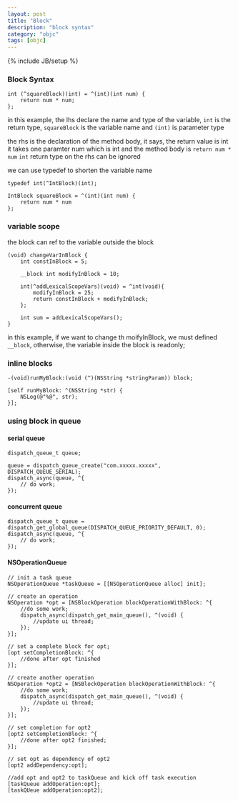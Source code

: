 ```yaml
---
layout: post
title: "Block"
description: "block syntax"
category: "objc"
tags: [objc]
---
```

{% include JB/setup %}

### Block Syntax

```
int (^squareBlock)(int) = ^(int)(int num) {
	return num * num;
};

```

in this example, the lhs declare the name and type of the variable, `int` is the return type, `squareBlock` is the variable name and `(int)` is parameter type

the rhs is the declaration of the method body, it says, the return value is int it takes one paramter num which is int and the method body is `return num * num`
`int` return type on the rhs can be ignored

we can use typedef to shorten the variable name

```
typedef int(^IntBlock)(int);

IntBlock squareBlock = ^(int)(int num) {
	return num * num
};

```


### variable scope

the block can ref to the variable outside the block

```
(void) changeVarInBlock {
	int constInBlock = 5;
	
	__block int modifyInBlock = 10;

    int(^addLexicalScopeVars)(void) = ^int(void){
        modifyInBlock = 25;
		return constInBlock + modifyInBlock;
	};

    int sum = addLexicalScopeVars();
}

```

in this example, if we want to change th moifyInBlock, we must defined `__block`, otherwise, the variable inside the block is readonly;

### inline blocks

```
-(void)runMyBlock:(void (^)(NSString *stringParam)) block;

[self runMyBlock: ^(NSString *str) {
	NSLog(@"%@", str);
}];

```

### using block in queue

#### serial queue

```
dispatch_queue_t queue;

queue = dispatch_queue_create("com.xxxxx.xxxxx", DISPATCH_QUEUE_SERIAL);
dispatch_async(queue, ^{
	// do work;
});

```

#### concurrent queue

```
dispatch_queue_t queue = dispatch_get_global_queue(DISPATCH_QUEUE_PRIORITY_DEFAULT, 0);
dispatch_async(queue, ^{
	// do work;
});
```


#### NSOperationQueue

```
// init a task queue
NSOperationQueue *taskQueue = [[NSOperationQueue alloc] init];

// create an operation
NSOperation *opt = [NSBlockOperation blockOperationWithBlock: ^{
	//do some work;
    dispatch_async(dispatch_get_main_queue(), ^(void) {
		//update ui thread;
	});	
}];

// set a complete block for opt;
[opt setCompletionBlock: ^{
	//done after opt finished
}];

// create another operation
NSOperation *opt2 = [NSBlockOperation blockOperationWithBlock: ^{
	//do some work;
    dispatch_async(dispatch_get_main_queue(), ^(void) {
		//update ui thread;
	});	
}];

// set completion for opt2
[opt2 setCompletionBlock: ^{
	//done after opt2 finished;
}];

// set opt as dependency of opt2
[opt2 addDependency:opt];

//add opt and opt2 to taskQueue and kick off task execution
[taskQueue addOperation:opt];
[taskQUeue addOperation:opt2];

```
